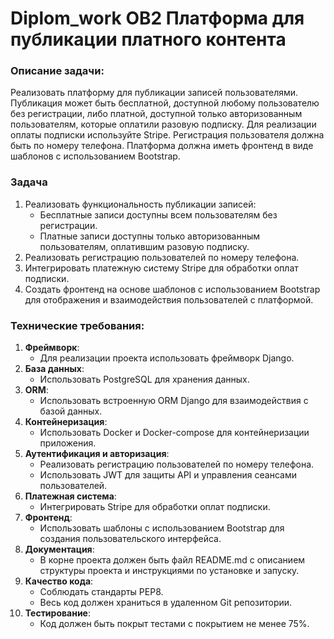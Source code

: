 # Diplom_work OB2 Платформа для публикации платного контента

### Описание задачи:

Реализовать платформу для публикации записей пользователями. Публикация может быть бесплатной, доступной любому пользователю без регистрации, либо платной, доступной только авторизованным пользователям, которые оплатили разовую подписку. Для реализации оплаты подписки используйте Stripe. Регистрация пользователя должна быть по номеру телефона. Платформа должна иметь фронтенд в виде шаблонов с использованием Bootstrap.

 

### Задача

1. Реализовать функциональность публикации записей: 
   - Бесплатные записи доступны всем пользователям без регистрации.
   - Платные записи доступны только авторизованным пользователям, оплатившим разовую подписку.
2. Реализовать регистрацию пользователей по номеру телефона.
3. Интегрировать платежную систему Stripe для обработки оплат подписки.
4. Создать фронтенд на основе шаблонов с использованием Bootstrap для отображения и взаимодействия пользователей с платформой.

 

### Технические требования:

 1. **Фреймворк**: 
    - Для реализации проекта использовать фреймворк Django.
 2. **База данных**: 
    - Использовать PostgreSQL для хранения данных.
 3. **ORM**: 
    - Использовать встроенную ORM Django для взаимодействия с базой данных.
 4. **Контейнеризация**: 
    - Использовать Docker и Docker-compose для контейнеризации приложения.
 5. **Аутентификация и авторизация**: 
    - Реализовать регистрацию пользователей по номеру телефона.
    - Использовать JWT для защиты API и управления сеансами пользователей.
 6. **Платежная система**: 
    - Интегрировать Stripe для обработки оплат подписки.
 7. **Фронтенд**: 
    - Использовать шаблоны с использованием Bootstrap для создания пользовательского интерфейса.
 8. **Документация**: 
    - В корне проекта должен быть файл README.md с описанием структуры проекта и инструкциями по установке и запуску.
 9. **Качество кода**: 
    - Соблюдать стандарты PEP8.
    - Весь код должен храниться в удаленном Git репозитории.
10. **Тестирование**: 
    - Код должен быть покрыт тестами с покрытием не менее 75%.

   
